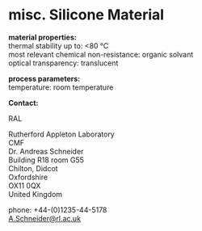 # misc. Silicone Material

__material properties:__  	
thermal stability up to:	<80 °C  
most relevant chemical non-resistance: organic solvant  
optical transparency:	translucent
	
__process parameters:__  
temperature:	room temperature
<!--break-->
__Contact:__

RAL

Rutherford Appleton Laboratory  
CMF  
Dr. Andreas Schneider  
Building R18 room G55   
Chilton, Didcot  
Oxfordshire   
OX11 0QX   
United Kingdom  

phone: +44-(0)1235-44-5178  
A.Schneider@rl.ac.uk